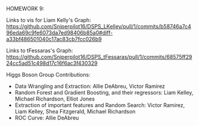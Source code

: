 HOMEWORK 9:

Links to vis for Liam Kelly's Graph:
  https://github.com/Sniperpilot16/DSPS_LKelley/pull/1/commits/b58746a7c496eda69c9fe6073da7ed98406b85a0#diff-a33bf486501040c17ac83cb7fcc026b9
  
Links to tFessaras's Graph:
  https://github.com/Sniperpilot16/DSPS_tFessaras/pull/1/commits/68575ff2924cc5ad51c498d17c16f6ac3f430329


Higgs Boson Group Contributions:
- Data Wrangling and Extraction: Allie DeAbreu, Victor Ramirez 
- Random Forest and Gradient Boosting, and their regressors: Liam Kelley, Michael Richardson, Elliot Jones
- Extraction of important features and Random Search: Victor Ramirez, Liam Kelley, Shea Fitzgerald, Michael Richardson 
- ROC Curve: Allie DeAbreu
